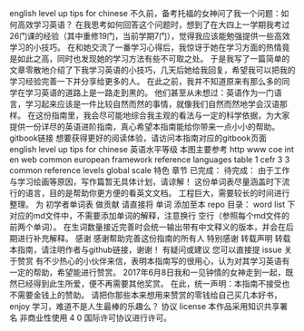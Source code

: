 english level up tips for chinese 不久前，备考托福的女神问了我一个问题：如何高效学习英语？ 在我思考如何回答这个问题时，想到了在大四上一学期我考过26门课的经验（其中重修19门，当前学期7门），觉得我应该能勉强提供一些高效学习的小技巧。 在和她交流了一番学习心得后，我惊讶于她在学习方面的热情竟是如此之高，同时也发现她的学习方法有些不可取之处。 于是我写了一篇简单的文章零散地介绍了下我学习英语的小技巧，几天后她给我回复，希望我可以把我的学习经验完善一下并分享给更多的人。 在此之前，我并不知道原来有那么多的同学在学习英语的道路上是一路走到黑的。 他们甚至从未想过：英语作为一门语言，学习起来应该是一件比较自然而然的事情，就像我们自然而然地学会汉语那样。 在这份指南里，我会尽可能地综合我主观的看法与一定的科学依据，为大家提供一份详尽的英语进阶指南，真心希望本指南能给你带来一点小小的帮助。 gitbook链接 想要获得更好的阅读体验，请访问本指南对应的gitbook页面 english level up tips for chinese 英语水平等级 本图主要参考 http www coe int en web common european framework reference languages table 1 cefr 3 3 common reference levels global scale 特色 章节 已完成： 待完成： 由于工作与学习绘画等原因，写作篇暂无具体计划，请谅解！ 这份单词表尽量涵盖时下流行的语言，目的是帮助你更方便的看英文文档。 工程巨大，需要较长的时间进行整理。 为 初学者单词表 做贡献 请直接将 单词 添加至本 repo 目录： word list 下对应的md文件中，不需要添加单词的解释，注意换行 空行（参照每个md文件的前两个单词）。 在生词数量接近完善时会统一输出带有中文释义的版本，并会在后期进行补充解释。 感谢 感谢帮助完善这份指南的所有人 特别感谢 转载声明 转载本指南，请注明作者与github链接，谢谢！ 有疑问或建议 您可以直接提 issue 关于赞赏 有不少热心的小伙伴来信，表明本指南写的很用心，认为对其学习英语有一定的帮助，希望能进行赞赏。 2017年6月8日我和一见钟情的女神走到一起，既然已经得到此生所爱，便不再需要其他奖赏。 在此，统一声明：本指南不接受也不需要金钱上的赞助。 请把你那些本来想用来赞赏的零钱给自己买几本好书，enjoy 学习，难道不是人生最棒的乐趣么？ 协议 license 本作品采用知识共享署名 非商业性使用 4 0 国际许可协议进行许可。